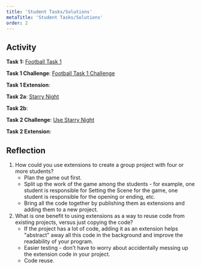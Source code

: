 ```yaml
---
title: 'Student Tasks/Solutions'
metaTitle: 'Student Tasks/Solutions'
order: 2
---
```


## Activity

**Task 1:** [Football Task 1](https://arcade.makecode.com/97936-47723-54447-27223)

**Task 1 Challenge**: [Football Task 1 Challenge](https://arcade.makecode.com/28285-91168-26643-38120)

**Task 1 Extension**:

**Task 2a**: [Starry Night](https://arcade.makecode.com/88336-91905-04323-54367)

**Task 2b**: 

**Task 2 Challenge**: [Use Starry Night](https://arcade.makecode.com/39294-47073-16477-60142)

**Task 2 Extension**: 

## Reflection 

1. How could you use extensions to create a group project with four or more students?
    * Plan the game out first.
    * Split up the work of the game among the students - for example, one student is responsible for Setting the Scene for the game, one student is responsible for the opening or ending, etc.
    * Bring all the code together by publishing them as extensions and adding them to a new project. 
2. What is one benefit to using extensions as a way to reuse code from existing projects, versus just copying the code?
    * If the project has a lot of code, adding it as an extension helps "abstract" away all this code in the background and improve the readability of your program.
    * Easier testing - don't have to worry about accidentally messing up the extension code in your project.
    * Code reuse.